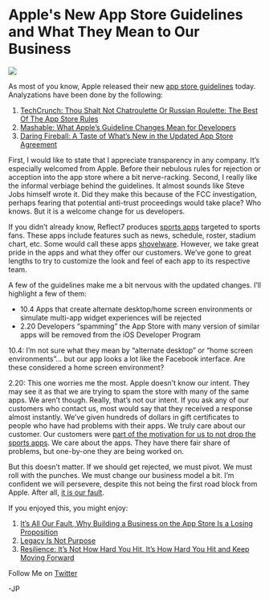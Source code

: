 <!--
id: 1095220730
link: http://techneur.com/post/1095220730/apples-new-app-store-guidelines-and-what-they-mean-to
slug: apples-new-app-store-guidelines-and-what-they-mean-to
date: Thu Sep 09 2010 22:24:00 GMT-0500 (CDT)
publish: 2010-09-09
tags: reflect7, apple, sports-fan-apps, iphone
-->


Apple's New App Store Guidelines and What They Mean to Our Business
===================================================================

![](http://media.tumblr.com/tumblr_l8ihfuJBiP1qzbc4f.jpg)

As most of you know, Apple released their new [app store
guidelines](http://images.worldofapple.com/appstoreguidelines_9910.pdf)
today. Analyzations have been done by the following:

1.  [TechCrunch: Thou Shalt Not Chatroulette Or Russian Roulette: The
    Best Of The App Store
    Rules](http://techcrunch.com/2010/09/09/app-store-rules/)
2.  [Mashable: What Apple’s Guideline Changes Mean for
    Developers](http://mashable.com/2010/09/09/apple-guidelines-developers/)
3.  [Daring Fireball: A Taste of What’s New in the Updated App Store
    Agreement](http://daringfireball.net/2010/09/app_store_guidelines)

First, I would like to state that I appreciate transparency in any
company. It’s especially welcomed from Apple. Before their nebulous
rules for rejection or acception into the app store where a bit
nerve-racking. Second, I really like the informal verbiage behind the
guidelines. It almost sounds like Steve Jobs himself wrote it. Did they
make this because of the FCC investigation, perhaps fearing that
potential anti-trust proceedings would take place? Who knows. But it is
a welcome change for us developers.

If you didn’t already know, Reflect7 produces [sports
apps](http://reflect7.com/apps/nfl-fan) targeted to sports fans. These
apps include features such as news, schedule, roster, stadium chart,
etc. Some would call these apps
[shovelware](http://en.wikipedia.org/wiki/Shovelware). However, we take
great pride in the apps and what they offer our customers. We’ve gone to
great lengths to try to customize the look and feel of each app to its
respective team.

A few of the guidelines make me a bit nervous with the updated changes.
I’ll highlight a few of them:

-   10.4 Apps that create alternate desktop/home screen environments or
    simulate multi-app widget experiences will be rejected
-   2.20 Developers “spamming” the App Store with many version of
    similar apps will be removed from the iOS Developer Program

10.4: I’m not sure what they mean by “alternate desktop” or “home screen
environments”… but our app looks a lot like the Facebook interface. Are
these considered a home screen environment?

2.20: This one worries me the most. Apple doesn’t know our intent. They
may see it as that we are trying to spam the store with many of the same
apps. We aren’t though. Really, that’s not our intent. If you ask any of
our customers who contact us, most would say that they received a
response almost instantly. We’ve given hundreds of dollars in gift
certificates to people who have had problems with their apps. We truly
care about our customer. Our customers were [part of the motivation for
us to not drop the sports
apps](http://techneur.com/post/618759385/legacy-is-not-purpose). We care
about the apps. They have there fair share of problems, but one-by-one
they are being worked on.

But this doesn’t matter. If we should get rejected, we must pivot. We
must roll with the punches. We must change our business model a bit. I’m
confident we will persevere, despite this not being the first road block
from Apple. After all, [it is our
fault](http://techneur.com/post/440686528/its-all-our-fault-why-building-a-business-on-the).

If you enjoyed this, you might enjoy:

1.  [It’s All Our Fault, Why Building a Business on the App Store Is a
    Losing
    Proposition](http://techneur.com/post/440686528/its-all-our-fault-why-building-a-business-on-the)
2.  [Legacy Is Not
    Purpose](http://techneur.com/post/618759385/legacy-is-not-purpose)
3.  [Resilience: It’s Not How Hard You Hit, It’s How Hard You Hit and
    Keep Moving
    Forward](http://techneur.com/post/1057746147/resilience-its-not-how-hard-you-hit-its-how-hard)

Follow Me on [Twitter](http://twitter.com/jprichardson)

-JP


